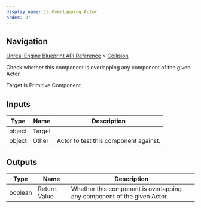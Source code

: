 ```yaml
---
display_name: Is Overlapping Actor
order: 37
---
```

## Navigation

[Unreal Engine Blueprint API Reference](https://dev.epicgames.com/documentation/en-us/unreal-engine/BlueprintAPI) > [Collision](https://dev.epicgames.com/documentation/en-us/unreal-engine/BlueprintAPI/Collision)

Check whether this component is overlapping any component of the given Actor.

Target is Primitive Component

## Inputs

| Type | Name | Description |
| --- | --- | --- |
| object | Target |  |
| object | Other | Actor to test this component against. |

## Outputs

| Type | Name | Description |
| --- | --- | --- |
| boolean | Return Value | Whether this component is overlapping any component of the given Actor. |
